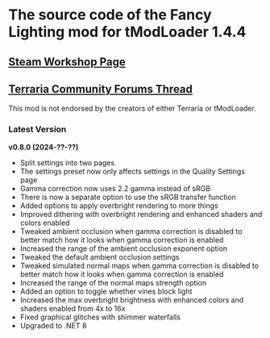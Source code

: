 ﻿# The source code of the Fancy Lighting mod for tModLoader 1.4.4

## [Steam Workshop Page](https://steamcommunity.com/sharedfiles/filedetails/?id=2822950837)
## [Terraria Community Forums Thread](https://forums.terraria.org/index.php?threads/fancy-lighting-mod.113067/)

This mod is not endorsed by the creators of either Terraria or tModLoader.

### Latest Version

**v0.8.0 (2024-??-??)**
- Split settings into two pages
- The settings preset now only affects settings in the Quality Settings page
- Gamma correction now uses 2.2 gamma instead of sRGB
- There is now a separate option to use the sRGB transfer function
- Added options to apply overbright rendering to more things
- Improved dithering with overbright rendering and enhanced shaders and colors enabled
- Tweaked ambient occlusion when gamma correction is disabled to better match how it looks when gamma correction is enabled
- Increased the range of the ambient occlusion exponent option
- Tweaked the default ambient occlusion settings
- Tweaked simulated normal maps when gamma correction is disabled to better match how it looks when gamma correction is enabled
- Increased the range of the normal maps strength option
- Added an option to toggle whether vines block light
- Increased the max overbright brightness with enhanced colors and shaders enabled from 4x to 16x
- Fixed graphical glitches with shimmer waterfalls
- Upgraded to .NET 8